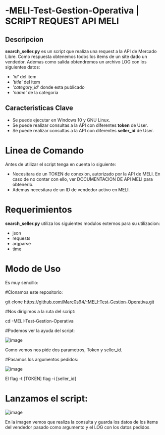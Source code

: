 # -MELI-Test-Gestion-Operativa | SCRIPT REQUEST API MELI
## Descripcion 
**search_seller.py** es un script que realiza una request a la API de Mercado Libre. Como respuesta obtenemos todos los items de un site 
dado un vendedor. Ademas como salida obtendremos un archivo LOG con los siguientes datos:

 * *'id'* del item
 * *'title'* del item
 * *'category_id'* donde esta publicado
 * *'name'* de la categoria
 
## Caracteristicas Clave
  
  * Se puede ejecutar en Windows 10 y GNU Linux.
  * Se puede realizar consultas a la API con diferentes **token** de User.
  * Se puede realizar consultas a la API con diferentes **seller_id** de User.
    
 # Linea de Comando
 
 Antes de utilizar el script tenga en cuenta lo siguiente:
 
 * Necesitara de un TOKEN de conexion, autorizado por la API de MELI. En caso de no contar con ello, ver DOCUMENTACION DE API MELI para obtenerlo.
 * Ademas necesitara de un ID de vendedor activo en MELI.
  
# Requerimientos
**search_seller.py** utiliza los siguientes modulos externos para su utilizacion:


 * json
 * requests
 * argparse
 * time

# Modo de Uso
  Es muy sencillo:
  
  #Clonamos este repositorio:
  
  git clone https://github.com/Marc0s94/-MELI-Test-Gestion-Operativa.git
  
  #Nos dirigimos a la ruta del script:
  
  cd -MELI-Test-Gestion-Operativa
  
  #Podemos ver la ayuda del script:
  
  ![image](https://user-images.githubusercontent.com/25506305/116181992-f6084b80-a6f1-11eb-8b0b-6974abcb9e37.png)
  
  Como vemos nos pide dos parametros, Token y seller_id.
  
  #Pasamos los argumentos pedidos:
  
  ![image](https://user-images.githubusercontent.com/25506305/116182833-4c29be80-a6f3-11eb-9375-c273c80c31eb.png)

  El flag -t [TOKEN] flag -i [seller_id]
  
  # Lanzamos el script:
  
  ![image](https://user-images.githubusercontent.com/25506305/116183265-f6094b00-a6f3-11eb-807f-69a9eecddb8d.png)

  En la imagen vemos que realiza la consulta y guarda los datos de los items del vendedor pasado como argumento y el LOG con los datos
  pedidos.

 
